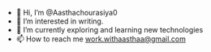 - 👋 Hi, I’m @Aasthachourasiya0
- 👀 I’m interested in writing.
- 🌱 I’m currently exploring and learning new technologies
- 📫 How to reach me work.withaasthaa@gmail.com

<!---
Aasthachourasiya0/Aasthachourasiya0 is a ✨ special ✨ repository because its `README.md` (this file) appears on your GitHub profile.
You can click the Preview link to take a look at your changes.
--->
